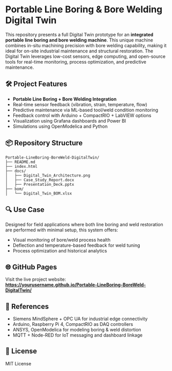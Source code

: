 
# Portable Line Boring & Bore Welding Digital Twin

This repository presents a full Digital Twin prototype for an **integrated portable line boring and bore welding machine**. This unique machine combines in-situ machining precision with bore welding capability, making it ideal for on-site industrial maintenance and structural restoration. The Digital Twin leverages low-cost sensors, edge computing, and open-source tools for real-time monitoring, process optimization, and predictive maintenance.

## 🛠 Project Features

- **Portable Line Boring + Bore Welding Integration**
- Real-time sensor feedback (vibration, strain, temperature, flow)
- Predictive maintenance via ML-based tool/weld condition monitoring
- Feedback control with Arduino + CompactRIO + LabVIEW options
- Visualization using Grafana dashboards and Power BI
- Simulations using OpenModelica and Python

## 📦 Repository Structure

```
Portable-LineBoring-BoreWeld-DigitalTwin/
├── README.md
├── index.html
├── docs/
│   ├── Digital_Twin_Architecture.png
│   ├── Case_Study_Report.docx
│   ├── Presentation_Deck.pptx
├── bom/
│   └── Digital_Twin_BOM.xlsx
```

## 🔍 Use Case

Designed for field applications where both line boring and weld restoration are performed with minimal setup, this system offers:
- Visual monitoring of bore/weld process health
- Deflection and temperature-based feedback for weld tuning
- Process optimization and historical analytics

## 🌐 GitHub Pages

Visit the live project website:  
**https://yourusername.github.io/Portable-LineBoring-BoreWeld-DigitalTwin/**

## 🧠 References

- Siemens MindSphere + OPC UA for industrial edge connectivity
- Arduino, Raspberry Pi 4, CompactRIO as DAQ controllers
- ANSYS, OpenModelica for modeling boring & weld distortion
- MQTT + Node-RED for IoT messaging and dashboard linkage

## 📜 License

MIT License
